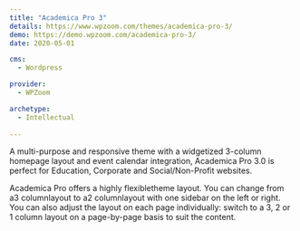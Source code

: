 ```yaml
---
title: "Academica Pro 3"
details: https://www.wpzoom.com/themes/academica-pro-3/
demo: https://demo.wpzoom.com/academica-pro-3/
date: 2020-05-01

cms: 
  - Wordpress

provider: 
  - WPZoom

archetype:
  - Intellectual
  
---
```


A multi-purpose and responsive theme with a widgetized 3-column homepage layout and event calendar integration, Academica Pro 3.0 is perfect for Education, Corporate and Social/Non-Profit websites.

Academica Pro offers a highly flexibletheme layout. You can change from a3 columnlayout to a2 columnlayout with one sidebar on the left or right. You can also adjust the layout on each page individually: switch to a 3, 2 or 1 column layout on a page-by-page basis to suit the content.